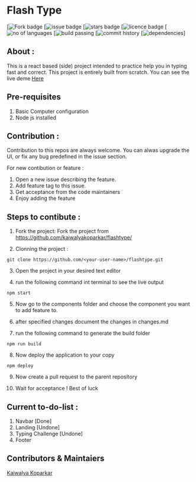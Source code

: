 # Flash Type
[![Fork badge](https://img.shields.io/github/forks/kaiwalyakoparkar/flashtype)
[![issue badge](https://img.shields.io/github/issues/kaiwalyakoparkar/flashtype)
[![stars badge](https://img.shields.io/github/stars/kaiwalyakoparkar/flashtype)
[![licence badge](https://img.shields.io/github/license/kaiwalyakoparkar/flashtype)
[![no of languages](https://img.shields.io/github/languages/count/kaiwalyakoparkar/flashtype)
[![build passing](https://img.shields.io/appveyor/build/kaiwalyakoparkar/flashtype)
[![commit history](https://img.shields.io/github/commits-since/kaiwalyakoparkar/flashtype/1.0.0/master)
[![dependencies](https://img.shields.io/depfu/:user/:repo)]

## About :

This is a react based (side) project intended to practice help you in typing fast and correct. This project is entirely built from scratch. You can see the live deme [Here](https://kaiwalyakoparkar.github.io/flashtype)

## Pre-requisites

1. Basic Computer configuration
2. Node js installed

## Contribution :

Contribution to this repos are always welcome. You can alwas upgrade the UI, or fix any bug predefined in the issue section.

For new contibution or feature : 

1. Open a new issue describing the feature.
2. Add feature tag to this issue.
3. Get acceptance from the code maintainers
4. Enjoy adding the feature

## Steps to contibute :

1. Fork the project:
Fork the project from https://github.com/kaiwalyakoparkar/flashtype/

2. Clonning the project :
```git
git clone https://github.com/<your-user-name>/flashtype.git
```
3. Open the project in your desired text editor

4. run the following command int terminal to see the live output
```node
npm start
```
5. Now go to the components folder and choose the component you want to add feature to.

6. after specified changes document the changes in changes.md

7. run the following command to generate the build folder
```node
npm run build
```
8. Now deploy the application to your copy
```node
npm deploy
```
9. Now create a pull request to the parent repository

10. Wait for acceptance ! Best of luck

## Current to-do-list :

1. Navbar [Done]
2. Landing [Undone]
3. Typing Challenge [Undone]
4. Footer

## Contributors & Maintaiers
[Kaiwalya Koparkar](https://kaiwalyakoparkar.github.io/)